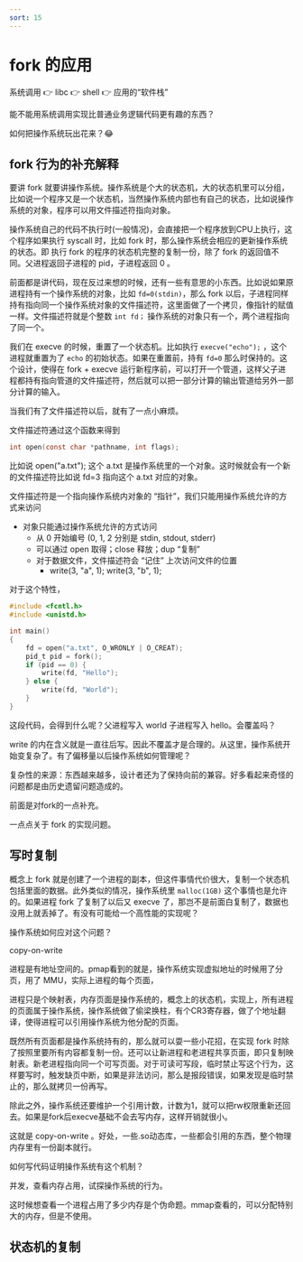 ```yaml
---
sort: 15
---
```

# fork 的应用

系统调用 👉 libc 👉 shell 👉 应用的“软件栈”

能不能用系统调用实现比普通业务逻辑代码更有趣的东西？

如何把操作系统玩出花来？😂

## fork 行为的补充解释

要讲 fork 就要讲操作系统。操作系统是个大的状态机，大的状态机里可以分组，比如说一个程序又是一个状态机，当然操作系统内部也有自己的状态，比如说操作系统的对象，程序可以用文件描述符指向对象。

操作系统自己的代码不执行时(一般情况)，会直接把一个程序放到CPU上执行，这个程序如果执行 syscall 时，比如 fork 时，那么操作系统会相应的更新操作系统的状态。即 执行 fork 的程序的状态机完整的复制一份，除了 fork 的返回值不同。父进程返回子进程的 pid，子进程返回 0 。

前面都是讲代码，现在反过来想的时候，还有一些有意思的小东西。比如说如果原进程持有一个操作系统的对象，比如 `fd=0(stdin)`，那么 fork 以后，子进程同样持有指向同一个操作系统对象的文件描述符，这里面做了一个拷贝，像指针的赋值一样。文件描述符就是个整数 `int fd；` 操作系统的对象只有一个，两个进程指向了同一个。

我们在 execve 的时候，重置了一个状态机。比如执行 `execve("echo");` ，这个进程就重置为了 `echo` 的初始状态。如果在重置前，持有 `fd=0` 那么时保持的。这个设计，使得在 fork + execve 运行新程序前，可以打开一个管道，这样父子进程都持有指向管道的文件描述符，然后就可以把一部分计算的输出管道给另外一部分计算的输入。

当我们有了文件描述符以后，就有了一点小麻烦。

文件描述符通过这个函数来得到

```c
int open(const char *pathname, int flags);
```
比如说 open("a.txt"); 这个 a.txt 是操作系统里的一个对象。这时候就会有一个新的文件描述符比如说 fd=3 指向这个 a.txt 对应的对象。

文件描述符是一个指向操作系统内对象的 “指针”，我们只能用操作系统允许的方式来访问
- 对象只能通过操作系统允许的方式访问
  - 从 0 开始编号 (0, 1, 2 分别是 stdin, stdout, stderr)
  - 可以通过 open 取得；close 释放；dup “复制”
  - 对于数据文件，文件描述符会 “记住” 上次访问文件的位置
    - write(3, "a", 1); write(3, "b", 1);

对于这个特性，

```c
#include <fcntl.h>
#include <unistd.h>

int main()
{
    fd = open("a.txt", O_WRONLY | O_CREAT);
    pid_t pid = fork();
    if (pid == 0) {
        write(fd, "Hello");
    } else {
        write(fd, "World");
    }
}
```

这段代码，会得到什么呢？父进程写入 world 子进程写入 hello。会覆盖吗？

write 的内在含义就是一直往后写。因此不覆盖才是合理的。从这里，操作系统开始变复杂了。有了偏移量以后操作系统如何管理呢？

复杂性的来源：东西越来越多，设计者还为了保持向前的兼容。好多看起来奇怪的问题都是由历史遗留问题造成的。

前面是对fork的一点补充。

一点点关于 fork 的实现问题。

## 写时复制

概念上 fork 就是创建了一个进程的副本，但这件事情代价很大，复制一个状态机包括里面的数据。此外类似的情况，操作系统里 `malloc(1GB)` 这个事情也是允许的。如果进程 fork 了复制了以后又 execve 了，那岂不是前面白复制了，数据也没用上就丢掉了。有没有可能给一个高性能的实现呢？

操作系统如何应对这个问题？

copy-on-write

进程是有地址空间的。pmap看到的就是，操作系统实现虚拟地址的时候用了分页，用了 MMU，实际上进程的每个页面，

进程只是个映射表，内存页面是操作系统的，概念上的状态机，实现上，所有进程的页面属于操作系统，操作系统做了偷梁换柱，有个CR3寄存器，做了个地址翻译，使得进程可以引用操作系统为他分配的页面。

既然所有页面都是操作系统持有的，那么就可以耍一些小花招，在实现 fork 时除了按照里要所有内容都复制一份。还可以让新进程和老进程共享页面，即只复制映射表。新老进程指向同一个可写页面。对于可读可写段，临时禁止写这个行为，这样要写时，触发缺页中断，如果是非法访问，那么是报段错误，如果发现是临时禁止的，那么就拷贝一份再写。

除此之外，操作系统还要维护一个引用计数，计数为1，就可以把rw权限重新还回去。如果是fork后execve基础不会去写内存，这样开销就很小。

这就是 copy-on-write 。好处，一些.so动态库，一些都会引用的东西，整个物理内存里有一份副本就行。

如何写代码证明操作系统有这个机制？

并发，查看内存占用，试探操作系统的行为。

这时候想查看一个进程占用了多少内存是个伪命题。mmap查看的，可以分配特别大的内存，但是不使用。


## 状态机的复制

















